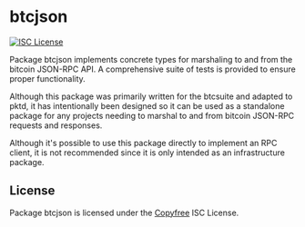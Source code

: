 btcjson
=======

[![ISC License](http://img.shields.io/badge/license-ISC-blue.svg)](http://Copyfree.org)

Package btcjson implements concrete types for marshaling to and from the
bitcoin JSON-RPC API.  A comprehensive suite of tests is provided to ensure
proper functionality.

Although this package was primarily written for the btcsuite and adapted to
pktd, it has intentionally been designed so it can be used as a standalone
package for any projects needing to marshal to and from bitcoin JSON-RPC
requests and responses.

Although it's possible to use this package directly to implement an RPC
client, it is not recommended since it is only intended as an infrastructure
package.  

## License

Package btcjson is licensed under the [Copyfree](http://Copyfree.org) ISC
License.
